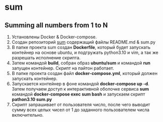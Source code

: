 # sum
## Summing all numbers from 1 to N

1. Установлены Docker & Docker-compose.
2. Создан репозиторий [sum](https://github.com/Paul-1974/sum) содержащий файлы REАDME.md & sum.py
3. В папке проекта sum создан **Dockerfile**, который будет запускать контейнер на основе ubuntu, и подгружать python3.10 и vim, а так же разрешать исполнение скрипта.
4. Затем командой **build**, собран образ **ubuntu/sum** и командой **run** запущен контейнер. Скрипт на пайтон работает.
5. В папке проекта создан файл **docker-compose.yml**, который должен запускать контейнер.
6. Запускается контейнер в фоне командой **docker-compose up -d**. Затем получаем доступ к интерактивной оболочке сервиса **sum** командой **docker-compose exec sum bash** и запускаем скрипт **pathon3.10 sum.py**
7. Скрипт запрашивает от пользователя число, после чего выводит сумму всех целых чисел от 1 до заданного пользователем числа включительно.
